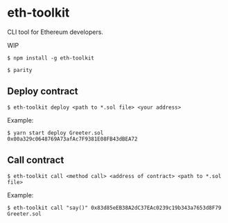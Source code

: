 # eth-toolkit
CLI tool for Ethereum developers.

WIP

    $ npm install -g eth-toolkit

    $ parity

## Deploy contract
`$ eth-toolkit deploy <path to *.sol file> <your address>`

Example:

    $ yarn start deploy Greeter.sol 0x00a329c0648769A73afAc7F9381E08FB43dBEA72

## Call contract
`$ eth-toolkit call <method call> <address of contract> <path to *.sol file>`

Example:

    $ eth-toolkit call "say()" 0x83d85eEB38A2dC37EAc0239c19b343a7653d8F79 Greeter.sol
